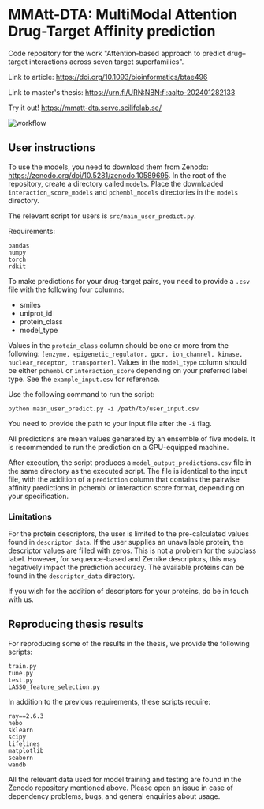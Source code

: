 # MMAtt-DTA: MultiModal Attention Drug-Target Affinity prediction

Code repository for the work "Attention-based approach to predict drug–target interactions across seven target superfamilies".

Link to article: https://doi.org/10.1093/bioinformatics/btae496

Link to master's thesis: https://urn.fi/URN:NBN:fi:aalto-202401282133

Try it out! https://mmatt-dta.serve.scilifelab.se/


![workflow](https://github.com/AronSchulman/MMAtt-DTA/assets/63584295/542ffe0e-8a78-4f53-82c4-e9efedbbba06)


## User instructions

To use the models, you need to download them from Zenodo: https://zenodo.org/doi/10.5281/zenodo.10589695. In the root of the repository, create a directory called `models`. Place the downloaded `interaction_score_models` and `pchembl_models` directories in the `models` directory.

The relevant script for users is `src/main_user_predict.py`.

Requirements:
```
pandas
numpy
torch
rdkit
```
To make predictions for your drug-target pairs, you need to provide a `.csv` file with the following four columns:
* smiles
* uniprot_id
* protein_class
* model_type

Values in the `protein_class` column should be one or more from the following: `[enzyme, epigenetic_regulator, gpcr, ion_channel, kinase, nuclear_receptor, transporter]`.
Values in the `model_type` column should be either `pchembl` or `interaction_score` depending on your preferred label type.
See the `example_input.csv` for reference.

Use the following command to run the script:
```
python main_user_predict.py -i /path/to/user_input.csv
```
You need to provide the path to your input file after the `-i` flag.

All predictions are mean values generated by an ensemble of five models. It is recommended to run the prediction on a GPU-equipped machine.

After execution, the script produces a `model_output_predictions.csv` file in the same directory as the executed script. The file is identical to the input file, with the addition of a `prediction` column that contains the pairwise affinity predictions in pchembl or interaction score format, depending on your specification.

### Limitations

For the protein descriptors, the user is limited to the pre-calculated values found in `descriptor_data`. If the user supplies an unavailable protein, the descriptor values are filled with zeros. This is not a problem for the subclass label. However, for sequence-based and Zernike descriptors, this may negatively impact the prediction accuracy. The available proteins can be found in the `descriptor_data` directory.

If you wish for the addition of descriptors for your proteins, do be in touch with us.

## Reproducing thesis results

For reproducing some of the results in the thesis, we provide the following scripts:
```
train.py
tune.py
test.py
LASSO_feature_selection.py
```
In addition to the previous requirements, these scripts require:
```
ray==2.6.3
hebo
sklearn
scipy
lifelines
matplotlib
seaborn
wandb
```

All the relevant data used for model training and testing are found in the Zenodo repository mentioned above. 
Please open an issue in case of dependency problems, bugs, and general enquiries about usage.
